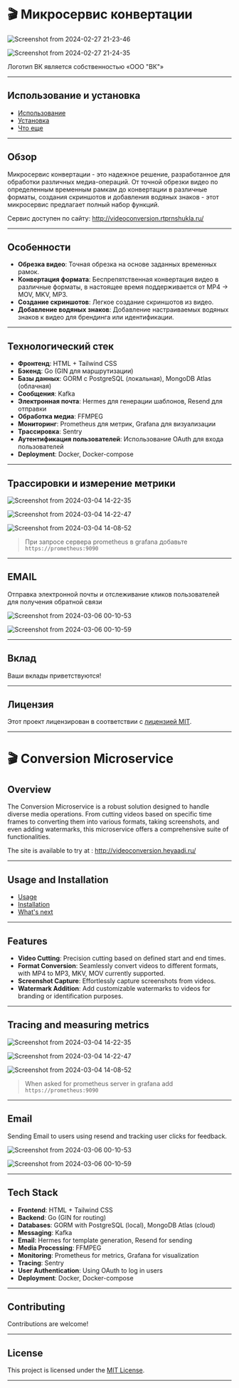 # 🎬 Микросервис конвертации



![Screenshot from 2024-02-27 21-23-46](https://github.com/shuklarituparn/Conversion-Microservice/assets/66947051/ce4cfde8-0c11-496b-be62-4c3f73e8206c)

![Screenshot from 2024-02-27 21-24-35](https://github.com/shuklarituparn/Conversion-Microservice/assets/66947051/6085f17c-e6c9-41a7-86bf-e1a5efada1f5)

Логотип ВК является собственностью «ООО "ВК"»

---
## Использование и установка

- [Использование](docs/usage.md)
- [Установка](docs/setup.md)
- [Что еще](docs/what's_coming.md)

---


## Обзор

Микросервис конвертации - это надежное решение, разработанное для обработки различных медиа-операций. От точной обрезки видео по определенным временным рамкам до конвертации в различные форматы, создания скриншотов и добавления водяных знаков - этот микросервис предлагает полный набор функций.

Сервис доступен по сайту: http://videoconversion.rtprnshukla.ru/

---

## Особенности

- **Обрезка видео**: Точная обрезка на основе заданных временных рамок.
- **Конвертация формата**: Беспрепятственная конвертация видео в различные форматы, в настоящее время поддерживается от MP4 -> MOV, MKV, MP3.
- **Создание скриншотов**: Легкое создание скриншотов из видео.
- **Добавление водяных знаков**: Добавление настраиваемых водяных знаков к видео для брендинга или идентификации.
---
## Технологический стек

- **Фронтенд**: HTML + Tailwind CSS
- **Бэкенд**: Go (GIN для маршрутизации)
- **Базы данных**: GORM с PostgreSQL (локальная), MongoDB Atlas (облачная)
- **Сообщения**: Kafka
- **Электронная почта**: Hermes для генерации шаблонов, Resend для отправки
- **Обработка медиа**: FFMPEG
- **Мониторинг**: Prometheus для метрик, Grafana для визуализации
- **Трассировка**: Sentry
- **Аутентификация пользователей**: Использование OAuth для входа пользователей
- **Deployment**: Docker, Docker-compose
---
## Трассировки и измерение метрики

![Screenshot from 2024-03-04 14-22-35](https://github.com/shuklarituparn/Conversion-Microservice/assets/66947051/6e559405-68a1-4879-be50-29f52d751427)

![Screenshot from 2024-03-04 14-22-47](https://github.com/shuklarituparn/Conversion-Microservice/assets/66947051/cd9c4711-e371-4c01-a60a-707ad7445b10)

![Screenshot from 2024-03-04 14-08-52](https://github.com/shuklarituparn/Conversion-Microservice/assets/66947051/15d178fe-729c-49e5-b0f9-ca732c6b7a3a)

> При запросе сервера prometheus в grafana добавьте `https://prometheus:9090`

---

## EMAIL

Отправка электронной почты и отслеживание кликов пользователей для получения обратной связи 


![Screenshot from 2024-03-06 00-10-53](https://github.com/shuklarituparn/Conversion-Microservice/assets/66947051/0b7a6bb4-a82f-4b06-98d3-65a409142ea4)


![Screenshot from 2024-03-06 00-10-59](https://github.com/shuklarituparn/Conversion-Microservice/assets/66947051/b991679e-75e1-4111-8277-292e4bf81725)


---

## Вклад

Ваши вклады приветствуются!

---
## Лицензия

Этот проект лицензирован в соответствии с [лицензией MIT](LICENSE).

---


# 🎬 Conversion Microservice


## Overview

The Conversion Microservice is a robust solution designed to handle diverse media operations. From cutting videos based on specific time frames to converting them into various formats, taking screenshots, and even adding watermarks, this microservice offers a comprehensive suite of functionalities.

The site is available to try at : http://videoconversion.heyaadi.ru/

---



## Usage and Installation

- [Usage](docs/usage_eng.md)
- [Installation](docs/setup_eng.md)
- [What's next](docs/what's_coming_en.md)

---

## Features

- **Video Cutting**: Precision cutting based on defined start and end times.
- **Format Conversion**: Seamlessly convert videos to different formats, with MP4 to MP3, MKV, MOV currently supported.
- **Screenshot Capture**: Effortlessly capture screenshots from videos.
- **Watermark Addition**: Add customizable watermarks to videos for branding or identification purposes.

---
## Tracing and measuring metrics

![Screenshot from 2024-03-04 14-22-35](https://github.com/shuklarituparn/Conversion-Microservice/assets/66947051/6e559405-68a1-4879-be50-29f52d751427)

![Screenshot from 2024-03-04 14-22-47](https://github.com/shuklarituparn/Conversion-Microservice/assets/66947051/cd9c4711-e371-4c01-a60a-707ad7445b10)

![Screenshot from 2024-03-04 14-08-52](https://github.com/shuklarituparn/Conversion-Microservice/assets/66947051/15d178fe-729c-49e5-b0f9-ca732c6b7a3a)

> When asked for prometheus server in grafana add `https://prometheus:9090`

---

## Email

Sending Email to users using resend and tracking user clicks for feedback.


![Screenshot from 2024-03-06 00-10-53](https://github.com/shuklarituparn/Conversion-Microservice/assets/66947051/0b7a6bb4-a82f-4b06-98d3-65a409142ea4)


![Screenshot from 2024-03-06 00-10-59](https://github.com/shuklarituparn/Conversion-Microservice/assets/66947051/b991679e-75e1-4111-8277-292e4bf81725)



---

## Tech Stack

- **Frontend**: HTML + Tailwind CSS
- **Backend**: Go (GIN for routing)
- **Databases**: GORM with PostgreSQL (local), MongoDB Atlas (cloud)
- **Messaging**: Kafka
- **Email**: Hermes for template generation, Resend for sending
- **Media Processing**: FFMPEG
- **Monitoring**: Prometheus for metrics, Grafana for visualization
- **Tracing**: Sentry
- **User Authentication**: Using OAuth to log in users
- **Deployment**: Docker, Docker-compose
  
---

## Contributing

Contributions are welcome!

---

## License

This project is licensed under the [MIT License](LICENSE).

---
